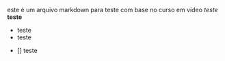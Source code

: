 este é um arquivo markdown para teste com base no curso em vídeo
*teste* **teste**
* teste
* teste
- [] teste
